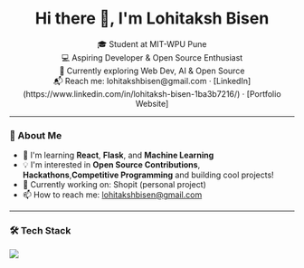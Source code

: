 <h1 align="center">Hi there 👋, I'm Lohitaksh Bisen</h1>

<p align="center">
🎓 Student at MIT-WPU Pune <br>
💻 Aspiring Developer & Open Source Enthusiast <br>
🚀 Currently exploring Web Dev, AI & Open Source <br>
📬 Reach me: lohitakshbisen@gmail.com · [LinkedIn](https://www.linkedin.com/in/lohitaksh-bisen-1ba3b7216/) · [Portfolio Website]
</p>

---

### 🚀 About Me
- 🌱 I'm learning **React**, **Flask**, and **Machine Learning**
- 💡 I'm interested in **Open Source Contributions**, **Hackathons**,**Competitive Programming** and building cool projects!
- 💼 Currently working on: Shopit (personal project)
- 📫 How to reach me: lohitakshbisen@gmail.com

---

### 🛠️ Tech Stack
<p>
  <img src="https://img.shields.io/badge
  <script src="https://platform.linkedin.com/badges/js/profile.js" async defer type="text/javascript"></script>

<!--
**lohitakshcodes/lohitakshcodes** is a ✨ _special_ ✨ repository because its `README.md` (this file) appears on your GitHub profile.

Here are some ideas to get you started:

- 🔭 I’m currently working on ...
- 🌱 I’m currently learning ...
- 👯 I’m looking to collaborate on ...
- 🤔 I’m looking for help with ...
- 💬 Ask me about ...
- 📫 How to reach me: ...
- 😄 Pronouns: ...
- ⚡ Fun fact: ...
-->
